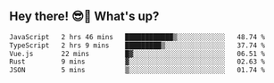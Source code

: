 ## Hey there! 😎👋 What's up?

<!--START_SECTION:waka-->

```txt
JavaScript   2 hrs 46 mins   ████████████▒░░░░░░░░░░░░   48.74 %
TypeScript   2 hrs 9 mins    █████████▒░░░░░░░░░░░░░░░   37.74 %
Vue.js       22 mins         █▓░░░░░░░░░░░░░░░░░░░░░░░   06.51 %
Rust         9 mins          ▓░░░░░░░░░░░░░░░░░░░░░░░░   02.63 %
JSON         5 mins          ▒░░░░░░░░░░░░░░░░░░░░░░░░   01.74 %
```

<!--END_SECTION:waka-->
